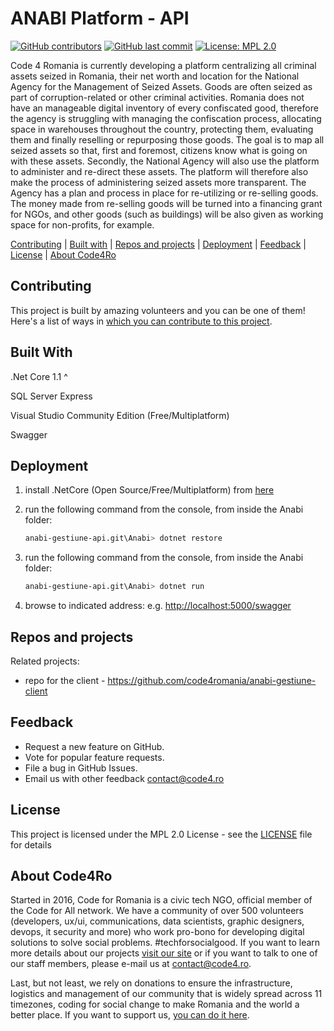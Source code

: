 # ANABI Platform - API

[![GitHub contributors](https://img.shields.io/github/contributors/code4romania/anabi-gestiune-api.svg?style=for-the-badge)]() [![GitHub last commit](https://img.shields.io/github/last-commit/code4romania/anabi-gestiune-api.svg?style=for-the-badge)]() [![License: MPL 2.0](https://img.shields.io/badge/license-MPL%202.0-brightgreen.svg?style=for-the-badge)](https://opensource.org/licenses/MPL-2.0)

Code 4 Romania is currently developing a platform centralizing all criminal assets seized in Romania, their net worth and location for the National Agency for the Management of Seized Assets. Goods are often seized as part of corruption-related or other criminal activities. Romania does not have an manageable digital inventory of every confiscated good, therefore the agency is struggling with managing the confiscation process, allocating space in warehouses throughout the country, protecting them, evaluating them and finally reselling or repurposing those goods. The goal is to map all seized assets so that, first and foremost, citizens know what is going on with these assets. Secondly, the National Agency will also use the platform to administer and re-direct these assets. The platform will therefore also make the process of administering seized assets more transparent. The Agency has a plan and process in place for re-utilizing or re-selling goods. The money made from re-selling goods will be turned into a financing grant for NGOs, and other goods (such as buildings) will be also given as working space for non-profits, for example.

[Contributing](#contributing) | [Built with](#built-with) | [Repos and projects](#repos-and-projects) | [Deployment](#deployment) | [Feedback](#feedback) | [License](#license) | [About Code4Ro](#about-code4ro)

## Contributing

This project is built by amazing volunteers and you can be one of them! Here's a list of ways in [which you can contribute to this project](.github/CONTRIBUTING.MD).

## Built With

.Net Core 1.1 ^

SQL Server Express

Visual Studio Community Edition (Free/Multiplatform)

Swagger

## Deployment

1. install .NetCore (Open Source/Free/Multiplatform) from [here](https://www.microsoft.com/net/core#windows)

2. run the following command from the console, from inside the Anabi folder:
    ```sh
    anabi-gestiune-api.git\Anabi> dotnet restore
    ```
  
3. run the following command from the console, from inside the Anabi folder:
    ```sh
    anabi-gestiune-api.git\Anabi> dotnet run
    ```
  
4. browse to indicated address: e.g. <http://localhost:5000/swagger>

## Repos and projects

Related projects:
* repo for the client - https://github.com/code4romania/anabi-gestiune-client

## Feedback

* Request a new feature on GitHub.
* Vote for popular feature requests.
* File a bug in GitHub Issues.
* Email us with other feedback contact@code4.ro

## License

This project is licensed under the MPL 2.0 License - see the [LICENSE](LICENSE) file for details

## About Code4Ro

Started in 2016, Code for Romania is a civic tech NGO, official member of the Code for All network. We have a community of over 500 volunteers (developers, ux/ui, communications, data scientists, graphic designers, devops, it security and more) who work pro-bono for developing digital solutions to solve social problems. #techforsocialgood. If you want to learn more details about our projects [visit our site](https://www.code4.ro/en/) or if you want to talk to one of our staff members, please e-mail us at contact@code4.ro.

Last, but not least, we rely on donations to ensure the infrastructure, logistics and management of our community that is widely spread across 11 timezones, coding for social change to make Romania and the world a better place. If you want to support us, [you can do it here](https://code4.ro/en/donate/).
